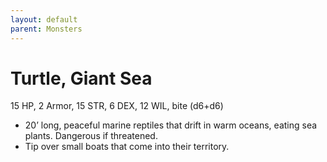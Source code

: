 ```yaml
---
layout: default
parent: Monsters
---
```

# Turtle, Giant Sea

15 HP, 2 Armor, 15 STR, 6 DEX, 12 WIL, bite (d6+d6)

-   20’ long, peaceful marine reptiles that drift in warm oceans, eating
    sea plants. Dangerous if threatened.
-   Tip over small boats that come into their territory.


